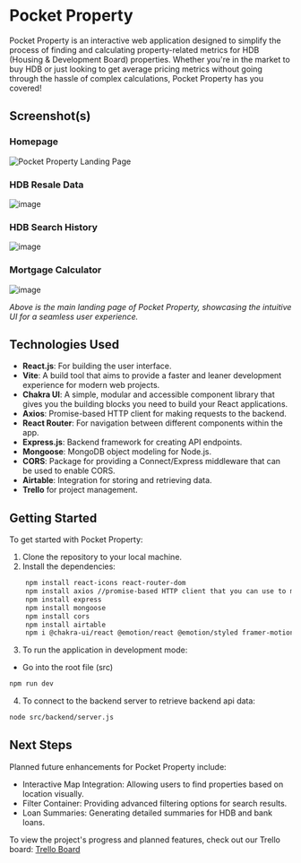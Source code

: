 # Pocket Property

Pocket Property is an interactive web application designed to simplify the process of finding and calculating property-related metrics for HDB (Housing & Development Board) properties. Whether you're in the market to buy HDB or just looking to get average pricing metrics without going through the hassle of complex calculations, Pocket Property has you covered! 

## Screenshot(s)
 ### Homepage
![Pocket Property Landing Page](https://github.com/wiwianquek/hdb-resale-calculator/assets/136752154/70a4ef3a-b091-492e-9a08-4d45d40045ec)

 ### HDB Resale Data
![image](https://github.com/wiwianquek/hdb-resale-calculator/assets/136752154/39d9ccce-28e5-412a-878b-14b02ccee0b3)

 ### HDB Search History
![image](https://github.com/wiwianquek/hdb-resale-calculator/assets/136752154/2ede5a1b-9503-4119-b74f-8d84f930119c)

 ### Mortgage Calculator
![image](https://github.com/wiwianquek/hdb-resale-calculator/assets/136752154/0f927da3-217d-4b4f-a51c-e7ff64f93578)


*Above is the main landing page of Pocket Property, showcasing the intuitive UI for a seamless user experience.*

## Technologies Used

- **React.js**: For building the user interface.
- **Vite**: A build tool that aims to provide a faster and leaner development experience for modern web projects.
- **Chakra UI**: A simple, modular and accessible component library that gives you the building blocks you need to build your React applications.
- **Axios**: Promise-based HTTP client for making requests to the backend.
- **React Router**: For navigation between different components within the app.
- **Express.js**: Backend framework for creating API endpoints.
- **Mongoose**: MongoDB object modeling for Node.js.
- **CORS**: Package for providing a Connect/Express middleware that can be used to enable CORS.
- **Airtable**: Integration for storing and retrieving data.
- **Trello** for project management.

## Getting Started

To get started with Pocket Property:

1. Clone the repository to your local machine.
2. Install the dependencies:
```bash
    npm install react-icons react-router-dom
    npm install axios //promise-based HTTP client that you can use to make requests to your server from your React app
    npm install express
    npm install mongoose 
    npm install cors 
    npm install airtable
    npm i @chakra-ui/react @emotion/react @emotion/styled framer-motion
```
3. To run the application in development mode:
- Go into the root file (src)
```bash 
npm run dev
```
4. To connect to the backend server to retrieve backend api data:
```bash 
node src/backend/server.js
```


## Next Steps
Planned future enhancements for Pocket Property include:

- Interactive Map Integration: Allowing users to find properties based on location visually.
- Filter Container: Providing advanced filtering options for search results.
- Loan Summaries: Generating detailed summaries for HDB and bank loans.

To view the project's progress and planned features, check out our Trello board:
 [Trello Board](https://trello.com/invite/b/3EggqNp8/ATTI4ec0bce708f7fab9c96b6ff67e12648aF0838E62/project-2) 
